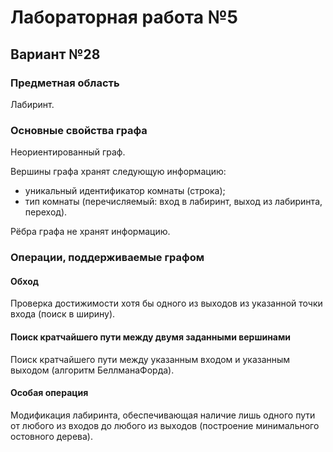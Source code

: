 # Лабораторная работа №5
## Вариант №28
### Предметная область
Лабиринт.
### Основные свойства графа
Неориентированный граф.

Вершины графа хранят следующую информацию:
- уникальный идентификатор комнаты (строка);
- тип комнаты (перечисляемый: вход в лабиринт, выход из лабиринта, переход).

Рёбра графа не хранят информацию.
### Операции, поддерживаемые графом
#### Обход
Проверка достижимости хотя бы одного из выходов из указанной точки входа (поиск в ширину).
#### Поиск кратчайшего пути между двумя заданными вершинами
Поиск кратчайшего пути между указанным входом и указанным выходом (алгоритм БеллманаФорда).
#### Особая операция
Модификация лабиринта, обеспечивающая наличие лишь одного пути от любого из входов до
любого из выходов (построение минимального остовного дерева).